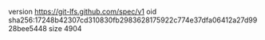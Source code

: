 version https://git-lfs.github.com/spec/v1
oid sha256:17248b42307cd310830fb2983628175922c774e37dfa06412a27d9928bee5448
size 4904
